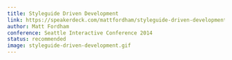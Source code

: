 ```yaml
---
title: Styleguide Driven Development
link: https://speakerdeck.com/mattfordham/styleguide-driven-development
author: Matt Fordham
conference: Seattle Interactive Conference 2014
status: recommended
image: styleguide-driven-development.gif
---
```

